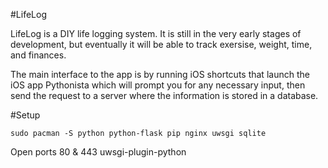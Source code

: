 #LifeLog

LifeLog is a DIY life logging system. It is still in the very early stages of
development, but eventually it will be able to track exersise, weight, time, and
finances.

The main interface to the app is by running iOS shortcuts that launch the iOS
app Pythonista which will prompt you for any necessary input, then send the
request to a server where the information is stored in a database.

#Setup

    sudo pacman -S python python-flask pip nginx uwsgi sqlite

Open ports 80 & 443
uwsgi-plugin-python
